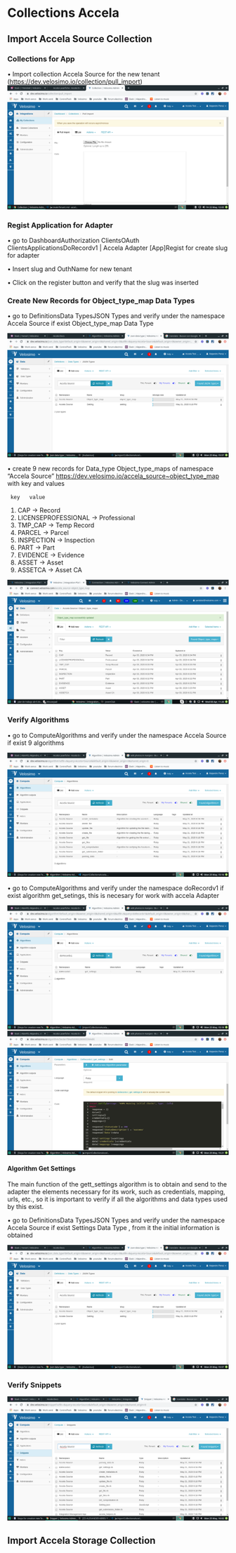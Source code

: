 # Collections Accela

## Import Accela Source Collection

### Collections for App

• Import collection Accela Source for the new tenant (https://dev.velosimo.io/collection/pull_import)
<img src="photos/importCollectionForApp.png">

### Regist Application for Adapter

• go to DashboardAuthorization ClientsOAuth ClientsApplicationsDoRecordv1 | Accela Adapter [App]Regist for create slug for adapter

• Insert slug and OuthName for new tenant

• Click on the register button and verify that the slug was inserted

### Create New Records for Object_type_map Data Types

• go to DefinitionsData TypesJSON Types and verify under the namespace Accela Source if exist Object_type_map Data Type

<img src="photos/accelaSource/accelaSourceDataType.png">

• create 9 new records for Data_type Object_type_maps of namespace “Accela Source”
https://dev.velosimo.io/accela_source~object_type_map with key and values

     key   value

1.  CAP -> Record
2.  LICENSEPROFESSIONAL -> Professional
3.  TMP_CAP -> Temp Record
4.  PARCEL -> Parcel
5.  INSPECTION -> Inspection
6.  PART -> Part
7.  EVIDENCE -> Evidence
8.  ASSET -> Asset
9.  ASSETCA -> Asset CA

<img src="photos/accelaSource/accelaSourceDataTypeObjectMaps.png">

### Verify Algorithms

• go to ComputeAlgorithms and verify under the namespace Accela Source if exist 9 algorithms

<img src="photos/accelaSource/accelaSourceAlgorithms.png">

• go to ComputeAlgorithms and verify under the namespace doRecordv1 if exist algorithm get_setings, this is necesary for work with accela Adapter

<img src="photos/accelaSource/accelaSourceDorecordGetSettings.png">

<img src="photos/accelaSource/accelaSourceGetSettings.png">

#### Algorithm Get Settings

The main function of the gett_settings algorithm is to obtain and send to the adapter the elements necessary for its work, such as credentials, mapping, urls, etc., so it is important to verify if all the algorithms and data types used by this exist.

• go to DefinitionsData TypesJSON Types and verify under the namespace Accela Source if exist Settings Data Type , from it the initial information is obtained

<img src="photos/accelaSource/accelaSourceDataType.png">

### Verify Snippets

 <img src="photos/accelaSource/accelaSourceSnnipet.png">

## Import Accela Storage Collection
